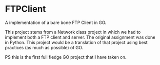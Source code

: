 # FTPClient
A implementation of a bare bone FTP Client in GO.

This project stems from a Network class project in which we had to implement both a FTP client and server.
The original assignment was done in Python. This project would be a translation of that project using 
best practices (as much as possible) of GO. 

PS this is the first full fledge GO project that I have taken on.
